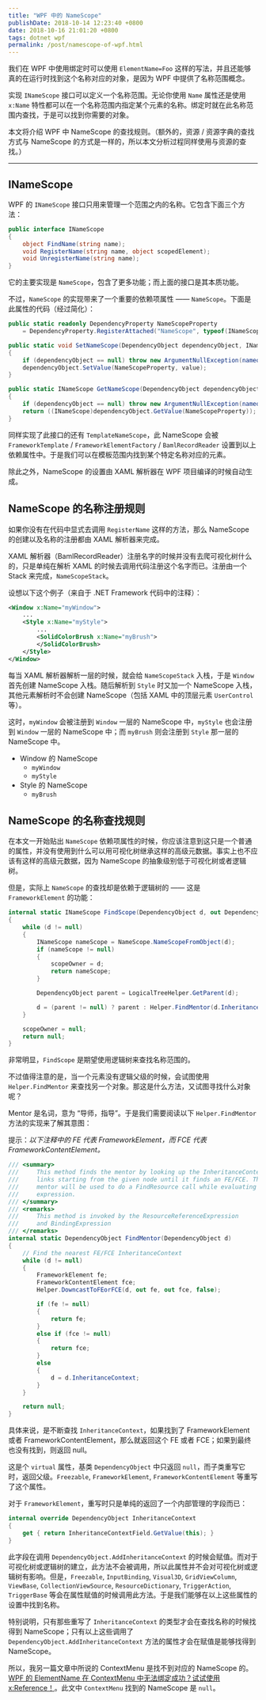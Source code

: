 ```yaml
---
title: "WPF 中的 NameScope"
publishDate: 2018-10-14 12:23:40 +0800
date: 2018-10-16 21:01:20 +0800
tags: dotnet wpf
permalink: /post/namescope-of-wpf.html
---
```


我们在 WPF 中使用绑定时可以使用 `ElementName=Foo` 这样的写法，并且还能够真的在运行时找到这个名称对应的对象，是因为 WPF 中提供了名称范围概念。

实现 `INameScope` 接口可以定义一个名称范围。无论你使用 `Name` 属性还是使用 `x:Name` 特性都可以在一个名称范围内指定某个元素的名称。绑定时就在此名称范围内查找，于是可以找到你需要的对象。

本文将介绍 WPF 中 NameScope 的查找规则。（额外的，资源 / 资源字典的查找方式与 NameScope 的方式是一样的，所以本文分析过程同样使用与资源的查找。）

---

## INameScope

WPF 的 `INameScope` 接口只用来管理一个范围之内的名称。它包含下面三个方法：

```csharp
public interface INameScope
{
    object FindName(string name);
    void RegisterName(string name, object scopedElement);
    void UnregisterName(string name);
}
```

它的主要实现是 `NameScope`，包含了更多功能；而上面的接口是其本质功能。

不过，`NameScope` 的实现带来了一个重要的依赖项属性 —— `NameScope`。下面是此属性的代码（经过简化）：

```csharp
public static readonly DependencyProperty NameScopeProperty
    = DependencyProperty.RegisterAttached("NameScope", typeof(INameScope), typeof(NameScope));

public static void SetNameScope(DependencyObject dependencyObject, INameScope value)
{
    if (dependencyObject == null) throw new ArgumentNullException(nameof(dependencyObject));
    dependencyObject.SetValue(NameScopeProperty, value);
}

public static INameScope GetNameScope(DependencyObject dependencyObject)
{
    if (dependencyObject == null) throw new ArgumentNullException(nameof(dependencyObject));
    return ((INameScope)dependencyObject.GetValue(NameScopeProperty));
}
```

同样实现了此接口的还有 `TemplateNameScope`，此 NameScope 会被 `FrameworkTemplate` / `FrameworkElementFactory` / `BamlRecordReader` 设置到以上依赖属性中。于是我们可以在模板范围内找到某个特定名称对应的元素。

除此之外，NameScope 的设置由 XAML 解析器在 WPF 项目编译的时候自动生成。

## NameScope 的名称注册规则

如果你没有在代码中显式去调用 `RegisterName` 这样的方法，那么 NameScope 的创建以及名称的注册都由 XAML 解析器来完成。

XAML 解析器（BamlRecordReader）注册名字的时候并没有去爬可视化树什么的，只是单纯在解析 XAML 的时候去调用代码注册这个名字而已。注册由一个 Stack 来完成，`NameScopeStack`。

设想以下这个例子（来自于 .NET Framework 代码中的注释）：

```xml
<Window x:Name="myWindow">
    ...
    <Style x:Name="myStyle">
        ...
        <SolidColorBrush x:Name="myBrush">
        </SolidColorBrush>
    </Style>
</Window>
```

每当 XAML 解析器解析一层的时候，就会给 `NameScopeStack` 入栈，于是 `Window` 首先创建 NameScope 入栈。随后解析到 `Style` 时又加一个 NameScope 入栈，其他元素解析时不会创建 NameScope（包括 XAML 中的顶层元素 `UserControl` 等）。

这时，`myWindow` 会被注册到 `Window` 一层的 NameScope 中，`myStyle` 也会注册到 `Window` 一层的 NameScope 中；而 `myBrush` 则会注册到 `Style` 那一层的 NameScope 中。

- Window 的 NameScope
    - `myWindow`
    - `myStyle`
- Style 的 NameScope
    - `myBrush`

## NameScope 的名称查找规则

在本文一开始贴出 `NameScope` 依赖项属性的时候，你应该注意到这只是一个普通的属性，并没有使用到什么可以用可视化树继承这样的高级元数据。事实上也不应该有这样的高级元数据，因为 NameScope 的抽象级别低于可视化树或者逻辑树。

但是，实际上 `NameScope` 的查找却是依赖于逻辑树的 —— 这是 `FrameworkElement` 的功能：

```csharp
internal static INameScope FindScope(DependencyObject d, out DependencyObject scopeOwner)
{
    while (d != null)
    {
        INameScope nameScope = NameScope.NameScopeFromObject(d);
        if (nameScope != null)
        {
            scopeOwner = d;
            return nameScope;
        }

        DependencyObject parent = LogicalTreeHelper.GetParent(d);

        d = (parent != null) ? parent : Helper.FindMentor(d.InheritanceContext);
    }

    scopeOwner = null;
    return null;
}
```

非常明显，`FindScope` 是期望使用逻辑树来查找名称范围的。

不过值得注意的是，当一个元素没有逻辑父级的时候，会试图使用 `Helper.FindMentor` 来查找另一个对象。那这是什么方法，又试图寻找什么对象呢？

Mentor 是名词，意为 “导师，指导”。于是我们需要阅读以下 `Helper.FindMentor` 方法的实现来了解其意图：

提示：*以下注释中的 FE 代表 FrameworkElement，而 FCE 代表 FrameworkContentElement。*

```csharp
/// <summary>
///     This method finds the mentor by looking up the InheritanceContext
///     links starting from the given node until it finds an FE/FCE. This
///     mentor will be used to do a FindResource call while evaluating this
///     expression.
/// </summary>
/// <remarks>
///     This method is invoked by the ResourceReferenceExpression
///     and BindingExpression
/// </remarks>
internal static DependencyObject FindMentor(DependencyObject d)
{
    // Find the nearest FE/FCE InheritanceContext
    while (d != null)
    {
        FrameworkElement fe;
        FrameworkContentElement fce;
        Helper.DowncastToFEorFCE(d, out fe, out fce, false);

        if (fe != null)
        {
            return fe;
        }
        else if (fce != null)
        {
            return fce;
        }
        else
        {
            d = d.InheritanceContext;
        }
    }

    return null;
}
```

具体来说，是不断查找 `InheritanceContext`，如果找到了 FrameworkElement 或者 FrameworkContentElement，那么就返回这个 FE 或者 FCE；如果到最终也没有找到，则返回 null。

这是个 `virtual` 属性，基类 `DependencyObject` 中只返回 `null`，而子类重写它时，返回父级。`Freezable`, `FrameworkElement`, `FrameworkContentElement` 等重写了这个属性。

对于 `FrameworkElement`，重写时只是单纯的返回了一个内部管理的字段而已：

```csharp
internal override DependencyObject InheritanceContext
{
    get { return InheritanceContextField.GetValue(this); }
}
```

此字段在调用 `DependencyObject.AddInheritanceContext` 的时候会赋值。而对于可视化树或逻辑树的建立，此方法不会被调用，所以此属性并不会对可视化树或逻辑树有影响。但是，`Freezable`, `InputBinding`, `Visual3D`, `GridViewColumn`, `ViewBase`, `CollectionViewSource`, `ResourceDictionary`, `TriggerAction`, `TriggerBase` 等会在属性赋值的时候调用此方法。于是我们能够在以上这些属性的设置中找到名称。

特别说明，只有那些重写了 `InheritanceContext` 的类型才会在查找名称的时候找得到 NameScope；只有以上这些调用了 `DependencyObject.AddInheritanceContext` 方法的属性才会在赋值是能够找得到 NameScope。

所以，我另一篇文章中所说的 ContextMenu 是找不到对应的 NameScope 的。[WPF 的 ElementName 在 ContextMenu 中无法绑定成功？试试使用 x:Reference！](/post/fix-wpf-binding-issues-in-context-menu)。此文中 `ContextMenu` 找到的 NameScope 是 `null`。

